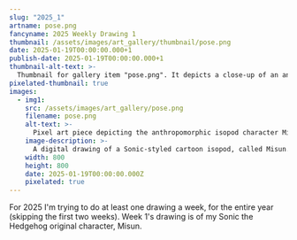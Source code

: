 ```yaml
---
slug: "2025_1"
artname: pose.png
fancyname: 2025 Weekly Drawing 1
thumbnail: /assets/images/art_gallery/thumbnail/pose.png
date: 2025-01-19T00:00:00.000+1
publish-date: 2025-01-19T00:00:00.000+1
thumbnail-alt-text: >-
  Thumbnail for gallery item "pose.png". It depicts a close-up of an anthropomorphic isopod character.
pixelated-thumbnail: true
images:
  - img1:
    src: /assets/images/art_gallery/pose.png
    filename: pose.png
    alt-text: >-
      Pixel art piece depicting the anthropomorphic isopod character Misun.
    image-description: >-
      A digital drawing of a Sonic-styled cartoon isopod, called Misun. He has grey skin and a light teal shell. He is wearing green boots with gold buckles and on one hand a white glove with a gold wristband. On the other hand he wears a large cartoonish grey drill. He is raising the drill up and looking towards the viewer. He is depicted against a blue checkerboard background.
    width: 800
    height: 800
    date: 2025-01-19T00:00:00.000Z
    pixelated: true
---
```

<p>
	For 2025 I'm trying to do at least one drawing a week, for the entire year (skipping the first two weeks). Week 1's drawing is of my Sonic the Hedgehog original character, Misun.
</p>
